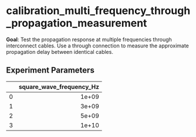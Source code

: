 # calibration_multi_frequency_through_propagation_measurement

**Goal**: Test the propagation response at multiple frequencies through interconnect cables. Use a through connection to measure the approximate propagation delay between identical cables.

## Experiment Parameters 

|    |   square_wave_frequency_Hz |
|---:|---------------------------:|
|  0 |                      1e+09 |
|  1 |                      3e+09 |
|  2 |                      5e+09 |
|  3 |                      1e+10 |